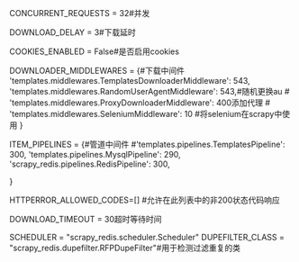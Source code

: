 CONCURRENT_REQUESTS = 32#并发

DOWNLOAD_DELAY = 3#下载延时

COOKIES_ENABLED = False#是否启用cookies

DOWNLOADER_MIDDLEWARES = {#下载中间件
    'templates.middlewares.TemplatesDownloaderMiddleware': 543,
    'templates.middlewares.RandomUserAgentMiddleware': 543,#随机更换au
    # 'templates.middlewares.ProxyDownloaderMiddleware': 400添加代理
    # 'templates.middlewares.SeleniumMiddleware': 10 #将selenium在scrapy中使用
}

ITEM_PIPELINES = {#管道中间件
    #'templates.pipelines.TemplatesPipeline': 300,
    'templates.pipelines.MysqlPipeline': 290,
    'scrapy_redis.pipelines.RedisPipeline': 300,

}

HTTPERROR_ALLOWED_CODES=[] #允许在此列表中的非200状态代码响应

DOWNLOAD_TIMEOUT = 30超时等待时间


SCHEDULER = "scrapy_redis.scheduler.Scheduler"
DUPEFILTER_CLASS = "scrapy_redis.dupefilter.RFPDupeFilter"#用于检测过滤重复的类


